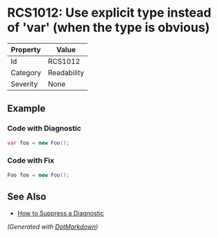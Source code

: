 # RCS1012: Use explicit type instead of 'var' \(when the type is obvious\)

| Property | Value       |
| -------- | ----------- |
| Id       | RCS1012     |
| Category | Readability |
| Severity | None        |

## Example

### Code with Diagnostic

```csharp
var foo = new Foo();
```

### Code with Fix

```csharp
Foo foo = new Foo();
```

## See Also

* [How to Suppress a Diagnostic](../HowToConfigureAnalyzers.md#how-to-suppress-a-diagnostic)


*\(Generated with [DotMarkdown](http://github.com/JosefPihrt/DotMarkdown)\)*
